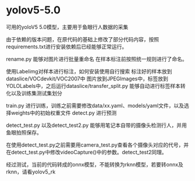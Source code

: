 # yolov5-5.0
可用的yoloV5 5.0模型，主要用于鱼眼行人数据的采集

由于依赖的版本问题，在原代码的基础上修改了部分代码内容，按照requirements.txt进行安装依赖后已经能够正常运行。

rename.py 能够对图片进行批量重命名 在样本标注前按照统一规则进行了命名。

使用Labelimg对样本进行标注，如何安装使用自行搜索
标注好的样本放到dataslice/VOCdevkit/VOC2007中
图片放到JPEGImages中，标签放到YOLOLabels中，之后运行dataslice/transfer_split.py 能够自动进行标签样本转化以及训练集测试集划分

train.py 进行训练，训练之前需要修改data/xx.yaml、models/yaml文件，以及选择weights中的初始权重文件
detect.py 进行预测

detect_test.py 以及detect_test2.py 能够用笔记本自带的摄像头检测行人，并用鱼眼拍照保存。

在使用detect_test.py之前需要用camera_test.py查看各个摄像头对应的代号，并在detect_test.py中修改videoCapture()中的参数。detect_test2同理。

经过测试，当前的代码转成的onnx模型，不能转换为rknn模型，若要转onnx及rknn，请看yolov5_rk



